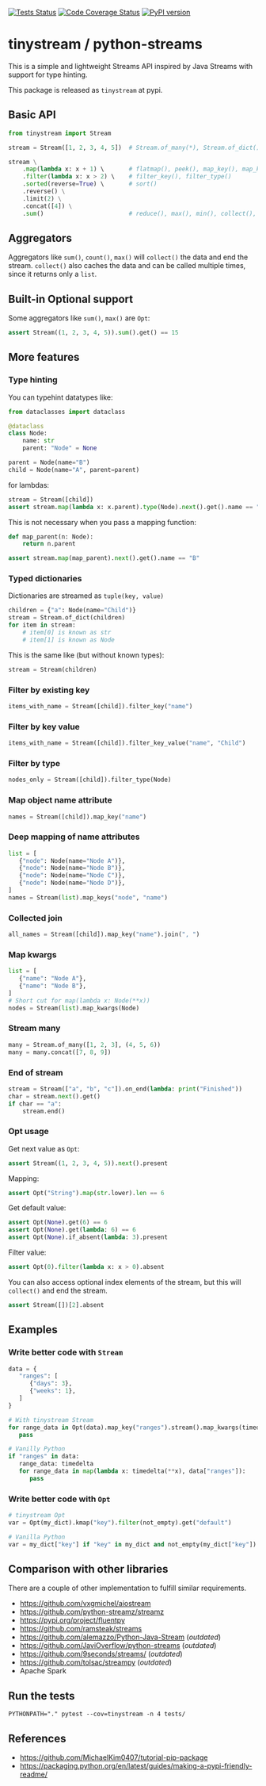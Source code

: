 [![Tests Status](https://github.com/mreiche/python-streams/actions/workflows/tests.yml/badge.svg)](https://github.com/mreiche/python-streams/actions/workflows/tests.yml)
[![Code Coverage Status](https://codecov.io/github/mreiche/python-streams/branch/main/graph/badge.svg)](https://app.codecov.io/github/mreiche/python-streams)
[![PyPI version](https://badge.fury.io/py/tinystream.svg)](https://badge.fury.io/py/tinystream)

# tinystream / python-streams

This is a simple and lightweight Streams API inspired by Java Streams with support for type hinting.

This package is released as `tinystream` at pypi.

## Basic API

```python
from tinystream import Stream

stream = Stream([1, 2, 3, 4, 5])  # Stream.of_many(*), Stream.of_dict()

stream \
    .map(lambda x: x + 1) \       # flatmap(), peek(), map_key(), map_kwargs(), map_keys()
    .filter(lambda x: x > 2) \    # filter_key(), filter_type()
    .sorted(reverse=True) \       # sort()
    .reverse() \
    .limit(2) \
    .concat([4]) \
    .sum()                        # reduce(), max(), min(), collect(), count(), find()
```

## Aggregators

Aggregators like `sum()`, `count()`, `max()` will `collect()` the data and end the stream. `collect()` also caches the data and can be called multiple times, since it returns only a `list`.

## Built-in Optional support

Some aggregators like `sum()`, `max()` are `Opt`:

```python
assert Stream((1, 2, 3, 4, 5)).sum().get() == 15
```

## More features

### Type hinting

You can typehint datatypes like:

```python
from dataclasses import dataclass

@dataclass
class Node:
    name: str
    parent: "Node" = None

parent = Node(name="B")
child = Node(name="A", parent=parent)
```

for lambdas:

```python
stream = Stream([child])
assert stream.map(lambda x: x.parent).type(Node).next().get().name == "B"
```

This is not necessary when you pass a mapping function:
```python
def map_parent(n: Node):
    return n.parent

assert stream.map(map_parent).next().get().name == "B"
```

### Typed dictionaries

Dictionaries are streamed as `tuple(key, value)`

```python
children = {"a": Node(name="Child")} 
stream = Stream.of_dict(children)
for item in stream:
    # item[0] is known as str
    # item[1] is known as Node
```

This is the same like (but without known types):
```python
stream = Stream(children)
```

### Filter by existing key
```python
items_with_name = Stream([child]).filter_key("name")
```

### Filter by key value
```python
items_with_name = Stream([child]).filter_key_value("name", "Child")
```

### Filter by type
```python
nodes_only = Stream([child]).filter_type(Node)
```

### Map object name attribute
```python
names = Stream([child]).map_key("name")
```

### Deep mapping of name attributes
```python
list = [
   {"node": Node(name="Node A")},
   {"node": Node(name="Node B")},
   {"node": Node(name="Node C")},
   {"node": Node(name="Node D")},
]
names = Stream(list).map_keys("node", "name")
```

### Collected join

```python
all_names = Stream([child]).map_key("name").join(", ")
```

### Map kwargs
```python
list = [
   {"name": "Node A"},
   {"name": "Node B"},
]
# Short cut for map(lambda x: Node(**x))
nodes = Stream(list).map_kwargs(Node)
```

### Stream many

```python
many = Stream.of_many([1, 2, 3], (4, 5, 6))
many = many.concat([7, 8, 9])
```

### End of stream
```python
stream = Stream(["a", "b", "c"]).on_end(lambda: print("Finished"))
char = stream.next().get()
if char == "a":
    stream.end()
```

### Opt usage

Get next value as `Opt`:

```python
assert Stream((1, 2, 3, 4, 5)).next().present
```

Mapping:
```python
assert Opt("String").map(str.lower).len == 6
```

Get default value:
```python
assert Opt(None).get(6) == 6
assert Opt(None).get(lambda: 6) == 6
assert Opt(None).if_absent(lambda: 3).present
```

Filter value:
```python
assert Opt(0).filter(lambda x: x > 0).absent
```

You can also access optional index elements of the stream, but this will `collect()` and end the stream.
```python
assert Stream([])[2].absent
```

## Examples

### Write better code with `Stream`

```python
data = {
   "ranges": [
      {"days": 3},
      {"weeks": 1},
   ]
}

# With tinystream Stream
for range_data in Opt(data).map_key("ranges").stream().map_kwargs(timedelta):
   pass

# Vanilly Python
if "ranges" in data:
   range_data: timedelta
   for range_data in map(lambda x: timedelta(**x), data["ranges"]):
      pass
```

### Write better code with `Opt`
```python
# tinystream Opt
var = Opt(my_dict).kmap("key").filter(not_empty).get("default")

# Vanilla Python
var = my_dict["key"] if "key" in my_dict and not_empty(my_dict["key"]) else "default"
```


## Comparison with other libraries

There are a couple of other implementation to fulfill similar requirements.

- https://github.com/vxgmichel/aiostream
- https://github.com/python-streamz/streamz
- https://pypi.org/project/fluentpy
- https://github.com/ramsteak/streams 
- https://github.com/alemazzo/Python-Java-Stream  (*outdated*)
- https://github.com/JaviOverflow/python-streams (*outdated*)
- https://github.com/9seconds/streams/ (*outdated*)
- https://github.com/tolsac/streampy (*outdated*)
- Apache Spark

## Run the tests

```shell
PYTHONPATH="." pytest --cov=tinystream -n 4 tests/
```

## References

- https://github.com/MichaelKim0407/tutorial-pip-package
- https://packaging.python.org/en/latest/guides/making-a-pypi-friendly-readme/
